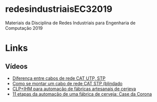 # redesindustriaisEC32019
Materiais da Disciplina de Redes Industriais para Engenharia de Computação 2019


# Links

## Vídeos

- [Diferença entre cabos de rede CAT UTP, STP](https://www.youtube.com/watch?v=28ekqgx_x94)
- [Como se montar um cabo de rede CAT STP (blindado](https://www.youtube.com/watch?v=ziYBs9u1JSI)
- [CLP+IHM para automação de fábricas artesanais de cerjeva](https://www.youtube.com/watch?v=t1r0CRgUEP0)
- [11 etapas da automação de uma fábrica de cerveja: Case da Corona](https://www.facebook.com/fiotiautomacao/videos/vb.358355734245566/1005910829595453/?type=2&theater)
